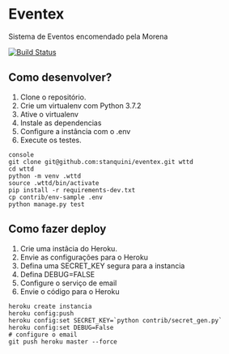 # Eventex

Sistema de Eventos encomendado pela Morena

[![Build Status](https://travis-ci.org/stanquini/eventex.svg?branch=master)](https://travis-ci.org/stanquini/eventex)

## Como desenvolver?

1. Clone o repositório.
2. Crie um virtualenv com Python 3.7.2
3. Ative o virtualenv
4. Instale as dependencias
5. Configure a instância com o .env
6. Execute os testes.

```
console
git clone git@github.com:stanquini/eventex.git wttd
cd wttd
python -m venv .wttd
source .wttd/bin/activate
pip install -r requirements-dev.txt
cp contrib/env-sample .env
python manage.py test
```
## Como fazer deploy

1. Crie uma instâcia do Heroku.
2. Envie as configurações para o Heroku
3. Defina uma SECRET_KEY segura para a instancia
4. Defina DEBUG=FALSE
5. Configure o serviço de email
6. Envie o código para o Heroku

```console
heroku create instancia
heroku config:push
heroku config:set SECRET_KEY=`python contrib/secret_gen.py`
heroku config:set DEBUG=False
# configure o email
git push heroku master --force
```
